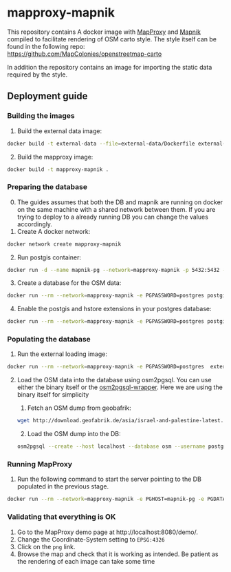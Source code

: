 # mapproxy-mapnik
This repository contains A docker image with [MapProxy](https://github.com/mapproxy/mapproxy) and [Mapnik](https://github.com/mapnik/mapnik) compiled to facilitate rendering of OSM carto style.
The style itself can be found in the following repo: https://github.com/MapColonies/openstreetmap-carto

In addition the repository contains an image for importing the static data required by the style.

## Deployment guide

### Building the images
1. Build the external data image:
```sh
docker build -t external-data --file=external-data/Dockerfile external-data/.
```
2. Build the mapproxy image:
```sh
docker build -t mapproxy-mapnik .
```

### Preparing the database
0. The guides assumes that both the DB and mapnik are running on docker on the same machine with a shared network between them. If you are trying to deploy to a already running DB you can  change the values accordingly.
1. Create A docker network:
```sh
docker network create mapproxy-mapnik
```
2. Run postgis container:
```sh
docker run -d --name mapnik-pg --network=mapproxy-mapnik -p 5432:5432 -e POSTGRES_PASSWORD=postgres postgis/postgis:14-3.3
```
3. Create a database for the OSM data:
```sh
docker run --rm --network=mapproxy-mapnik -e PGPASSWORD=postgres postgis/postgis:14-3.3 psql -h mapnik-pg -U postgres -c "CREATE DATABASE osm"
```
4. Enable the postgis and hstore extensions in your postgres database:
```bash
docker run --rm --network=mapproxy-mapnik -e PGPASSWORD=postgres postgis/postgis:14-3.3 psql -h mapnik-pg -d osm -U postgres -c "CREATE EXTENSION hstore; CREATE EXTENSION postgis;"
```
### Populating the database
1. Run the external loading image:
```sh
docker run --rm --network=mapproxy-mapnik -e PGPASSWORD=postgres  external-data --no-update --host mapnik-pg --database osm --username postgres
```
2. Load the OSM data into the database using osm2pgsql. You can use either the binary itself or the [osm2pgsql-wrapper](https://github.com/MapColonies/osm2pgsql-wrapper). Here we are using the binary itself for simplicity

    1. Fetch an OSM dump from geobafrik:
    ```sh
    wget http://download.geofabrik.de/asia/israel-and-palestine-latest.osm.pbf
    ```
    2. Load the OSM dump into the DB:
    ```sh
    osm2pgsql --create --host localhost --database osm --username postgres --password --slim --output=flex --style=openstreetmap.lua israel-and-palestine-latest.osm.pbf
    ```
### Running MapProxy
1. Run the following command to start the server pointing to the DB populated in the previous stage.
```sh
docker run --rm --network=mapproxy-mapnik -e PGHOST=mapnik-pg -e PGDATABASE=osm -e PGUSER=postgres -e PGPASSWORD=postgres -e PRODUCTION=false -p 8080:8080 mapproxy-mapnik
```

### Validating that everything is OK
1. Go to the MapProxy demo page at http://localhost:8080/demo/.
2. Change the Coordinate-System setting to `EPSG:4326`
3. Click on the `png` link.
4. Browse the map and check that it is working as intended. Be patient as the rendering of each image can take some time